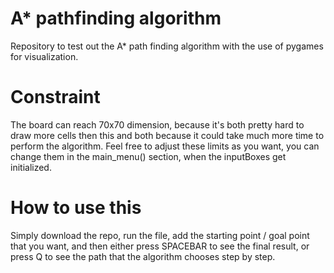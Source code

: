 # A* pathfinding algorithm
Repository to test out the A* path finding algorithm with the use of pygames for visualization.

# Constraint
The board can reach 70x70 dimension, because it's both pretty hard to draw more cells then this and both because it could take much more time to perform the algorithm.
Feel free to adjust these limits as you want, you can change them in the main_menu() section, when the inputBoxes get initialized.

# How to use this
Simply download the repo, run the file, add the starting point / goal point that you want, and then either press SPACEBAR to see the final result, or press Q to see the path that the algorithm chooses step by step.
